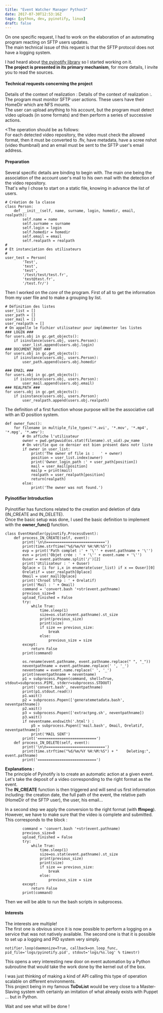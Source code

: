 ```yaml
---
title: "Event Watcher Manager Python3"
date: 2017-07-30T12:53:16Z
tags: [python, dev, pyinotify, linux]
draft: false
---
```


On one specific request, I had to work on the elaboration of an automating program reacting on SFTP users updates.  
The main technical issue of this request is that the SFTP protocol does not have a logging system.

I had heard about [the pyinotify library](https://github.com/seb-m/pyinotify/blob/master/python3/pyinotify.py) so I started working on it.  
**The project is presented in its primary mechanism**, for more details, I invite you to read the sources.  

#### Technical requests concerning the project

Details of the context of realization :
</u>Details of the context of realization :</u>.  
The program must monitor SFTP user actions. These users have their HomeDir which are NFS mounts.  
The user can upload anything to his account, but the program must detect video uploads (in some formats) and then perform a series of successive actions.  

<The operation should be as follows:</u>  
For each detected video repository, the video must check the allowed format, then it must be converted to .flv, have metadata, have a scree nshot (video thumbnail) and an email must be sent to the SFTP user's email address.  

#### Preparation

Several specific details are binding to begin with. The main one being the association of the account user's mail to his own mail with the detection of the video repository.  
That's why I chose to start on a static file, knowing in advance the list of users.  

    # Création de la classe
    class Person:
        def __init__(self, name, surname, login, homedir, email, realpath):
            self.name = name
            self.surname = surname
            self.login = login
            self.homedir = homedir
            self.email = email
            self.realpath = realpath
    #
    # Et instanciation des utilisateurs
    #
    user_test = Person(
            'Test',
            'test',
            'test',
            '/test/test/test.fr',
            'test@test.fr',
            '/test.fr/')

Then I worked on the _core_ of the program. First of all to get the information from my user file and to make a grouping by list.  

    # Définition des listes
    user_list = []
    user_path = []
    user_mail = []
    user_realpath = []
    # On appelle le fichier utilisateur pour implémenter les listes
    ### LOGIN ###
    for users.obj in gc.get_objects():
        if isinstance(users.obj, users.Person):
            user_list.append(users.obj.login)
    ### DOCUMENT_ROOT ###
    for users.obj in gc.get_objects():
        if isinstance(users.obj, users.Person):
            user_path.append(users.obj.homedir

    ### EMAIL ###
    for users.obj in gc.get_objects():
        if isinstance(users.obj, users.Person):
            user_mail.append(users.obj.email)
    ### REALPATH ###
    for users.obj in gc.get_objects():
        if isinstance(users.obj, users.Person):
            user_realpath.append(users.obj.realpath)

The definition of a first function whose purpose will be the associative call with an ID position system.  

    def owner_func():
        for filename in multiple_file_types('*.avi', '*.mov', '*.mp4', '*.mpg', '*.wmv'):
            # On affiche l'utilisateur
            owner = pwd.getpwuid(os.stat(filename).st_uid).pw_name
            # On vérifie que ce dernier est bien présent dans notr liste
            if owner in user_list:
                print('The owner of file is :   ' + owner)
                position = user_list.index(owner)
                print('Owner_login_path :' + user_path[position])
                mail = user_mail[position]
                mailp = print(mail)
                realpath = user_realpath[position]
                return(realpath)
            else:
                print('The owner was not found.')

#### Pyinotifier Introduction

Pyinotifier has functions related to the creation and deletion of data (IN_CREATE and IN_DELETE).  
Once the basic setup was done, I used the basic definition to implement with the **owner_func()** function.  

    class EventHandler(pyinotify.ProcessEvent):
        def process_IN_CREATE(self, event):
            print('\n\n===========================')
            print(time.strftime("%d/%m/%Y %H:%M:%S"))
            evp = print('Path complet :' + '\'' + event.pathname + '\'')
            evn = print('Objet crée : ' + '\'' + event.name + '\'')
            Ouser = event.pathname.split('/')[2]
            print('Utilisateur : ' + Ouser)
            Oplace = [i for i,x in enumerate(user_list) if x == Ouser][0]
            Orelatif = user_realpath[Oplace]
            Omail = user_mail[Oplace]
            print('Chroot Sftp : ' + Orelatif)
            print('Mail : ' + Omail)
            command = 'convert.bash '+str(event.pathname)
            previous_size=0
            upload_finished = False
            try:
                while True:
                    time.sleep(1)
                    size=os.stat(event.pathname).st_size
                    print(previous_size)
                    print(size)
                    if size == previous_size:
                        break
                    else:
                        previous_size = size
            except:
                return False
            print(command)

            os.rename(event.pathname, event.pathname.replace(" ", "_"))
            neventpathname = event.pathname.replace(' ', '_')
            neventname = event.name.replace(' ', '_')
            print(neventpathname + neventname)
            p1 = subprocess.Popen(command, shell=True, stdout=subprocess.PIPE, stderr=subprocess.STDOUT)
            print('convert.bash', neventpathname)
            print(p1.stdout.read())
            p1.wait()
            p2 = subprocess.Popen(['generatemetadata.bash', neventpathname])
            p2.wait()
            p3 = subprocess.Popen(['extractpng.sh', neventpathname])
            p3.wait()
            if neventname.endswith('.html') :
                p5 = subprocess.Popen(['mail.bash', Omail, Orelatif,  neventpathname])
                print('MAIL SENT')
            print('===========================')
        def process_IN_DELETE(self, event):
            print('\n\n===========================')
            print(time.strftime("%d/%m/%Y %H:%M:%S") + "    Deleting:", event.pathname)
            print('===========================')

**Explanations :**  
The principle of Pyinotify is to create an automatic action at a given event. Let's take the deposit of a video corresponding to the right format as the event.  
The **IN_CREATE** function is then triggered and will send us first information including: the creation date, the full path of the event, the relative path (HomeDir of the SFTP user), the user, his email...  

In a second step we apply the conversion to the right format (with **ffmpeg**). However, we have to make sure that the video is complete and submitted. This corresponds to the block :  

            command = 'convert.bash '+str(event.pathname)
            previous_size=0
            upload_finished = False
            try:
                while True:
                    time.sleep(1)
                    size=os.stat(event.pathname).st_size
                    print(previous_size)
                    print(size)
                    if size == previous_size:
                        break
                    else:
                        previous_size = size
            except:
                return False
            print(command)


Then we will be able to run the bash scripts in subprocess.  

#### Interests

The interests are multiple!  
The first one is obvious since it is now possible to perform a logging on a service that was not natively available. The second one is that it is possible to set up a logging and PID system very simply.  

    notifier.loop(daemonize=True, callback=on_loop_func, pid_file='logs/pyinotify.pid', stdout='logs/%s.log' % timestr)

This opens a very interesting new door on event automation by a Python subroutine that would take the work done by the kernel out of the box.  

I was just thinking of making a kind of API calling this type of operation scalable on different environments.  
This project being in my famous **ToDoList** would be very close to a Master-Slaving system with certainly an imitation of what already exists with Puppet ... but in Python.  

Wait and see what will be done !
